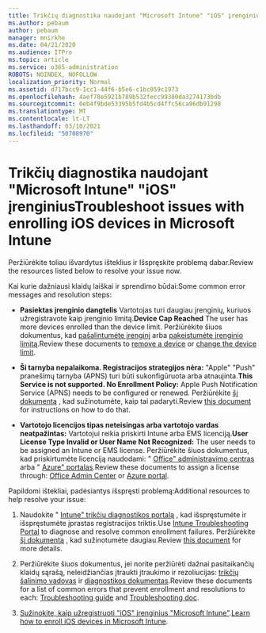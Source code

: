 ```yaml
---
title: Trikčių diagnostika naudojant "Microsoft Intune" "iOS" įrenginius
ms.author: pebaum
author: pebaum
manager: mnirkhe
ms.date: 04/21/2020
ms.audience: ITPro
ms.topic: article
ms.service: o365-administration
ROBOTS: NOINDEX, NOFOLLOW
localization_priority: Normal
ms.assetid: d717bcc9-1cc1-44f6-b5e6-c1bc059c1973
ms.openlocfilehash: 4aef78e5921b789b532fecc99380da3274173bdb
ms.sourcegitcommit: 0eb4f9bde53395b5fd4b5cd4ffc56ca96db91298
ms.translationtype: MT
ms.contentlocale: lt-LT
ms.lasthandoff: 03/10/2021
ms.locfileid: "50708970"
---
```

# <a name="troubleshoot-issues-with-enrolling-ios-devices-in-microsoft-intune"></a><span data-ttu-id="69b6d-102">Trikčių diagnostika naudojant "Microsoft Intune" "iOS" įrenginius</span><span class="sxs-lookup"><span data-stu-id="69b6d-102">Troubleshoot issues with enrolling iOS devices in Microsoft Intune</span></span>

<span data-ttu-id="69b6d-103">Peržiūrėkite toliau išvardytus išteklius ir Išspręskite problemą dabar.</span><span class="sxs-lookup"><span data-stu-id="69b6d-103">Review the resources listed below to resolve your issue now.</span></span> 
  
<span data-ttu-id="69b6d-104">Kai kurie dažniausi klaidų laiškai ir sprendimo būdai:</span><span class="sxs-lookup"><span data-stu-id="69b6d-104">Some common error messages and resolution steps:</span></span>
  
- <span data-ttu-id="69b6d-105">**Pasiektas įrenginio dangtelis** Vartotojas turi daugiau įrenginių, kuriuos užregistravote kaip įrenginio limitą.</span><span class="sxs-lookup"><span data-stu-id="69b6d-105">**Device Cap Reached** The user has more devices enrolled than the device limit.</span></span> <span data-ttu-id="69b6d-106">Peržiūrėkite šiuos dokumentus, kad [pašalintumėte įrenginį](https://docs.microsoft.com/intune/devices-wipe) arba [pakeistumėte įrenginio limitą](https://docs.microsoft.com/intune/enrollment-restrictions-set#set-device-limit-restrictions).</span><span class="sxs-lookup"><span data-stu-id="69b6d-106">Review these documents to [remove a device](https://docs.microsoft.com/intune/devices-wipe) or [change the device limit](https://docs.microsoft.com/intune/enrollment-restrictions-set#set-device-limit-restrictions).</span></span>
    
- <span data-ttu-id="69b6d-107">**Ši tarnyba nepalaikoma. Registracijos strategijos nėra:** "Apple" "Push" pranešimų tarnyba (APNS) turi būti sukonfigūruota arba atnaujinta.</span><span class="sxs-lookup"><span data-stu-id="69b6d-107">**This Service is not supported. No Enrollment Policy:** Apple Push Notification Service (APNS) needs to be configured or renewed.</span></span> <span data-ttu-id="69b6d-108">Peržiūrėkite [šį dokumentą](https://docs.microsoft.com/intune/apple-mdm-push-certificate-get) , kad sužinotumėte, kaip tai padaryti.</span><span class="sxs-lookup"><span data-stu-id="69b6d-108">Review [this document](https://docs.microsoft.com/intune/apple-mdm-push-certificate-get) for instructions on how to do that.</span></span> 
    
- <span data-ttu-id="69b6d-109">**Vartotojo licencijos tipas neteisingas arba vartotojo vardas neatpažintas:** Vartotojui reikia priskirti Intune arba EMS licenciją.</span><span class="sxs-lookup"><span data-stu-id="69b6d-109">**User License Type Invalid or User Name Not Recognized:** The user needs to be assigned an Intune or EMS license.</span></span> <span data-ttu-id="69b6d-110">Peržiūrėkite šiuos dokumentus, kad priskirtumėte licenciją naudodami: " [Office" administravimo centras](https://docs.microsoft.com/intune/licenses-assign) arba " [Azure" portalas](https://docs.microsoft.com/azure/active-directory/license-users-groups).</span><span class="sxs-lookup"><span data-stu-id="69b6d-110">Review these documents to assign a license through: [Office Admin Center](https://docs.microsoft.com/intune/licenses-assign) or [Azure portal](https://docs.microsoft.com/azure/active-directory/license-users-groups).</span></span>
    
<span data-ttu-id="69b6d-111">Papildomi ištekliai, padėsiantys išspręsti problemą:</span><span class="sxs-lookup"><span data-stu-id="69b6d-111">Additional resources to help resolve your issue:</span></span>
  
1. <span data-ttu-id="69b6d-112">Naudokite " [Intune" trikčių diagnostikos portalą](https://devicemanagement.microsoft.com/#blade/Microsoft_Intune_DeviceSettings/TroubleshootBlade) , kad išspręstumėte ir išspręstumėte įprastas registracijos triktis.</span><span class="sxs-lookup"><span data-stu-id="69b6d-112">Use [Intune Troubleshooting Portal](https://devicemanagement.microsoft.com/#blade/Microsoft_Intune_DeviceSettings/TroubleshootBlade) to diagnose and resolve common enrollment failures.</span></span> <span data-ttu-id="69b6d-113">Peržiūrėkite [šį dokumentą](https://docs.microsoft.com/intune/help-desk-operators) , kad sužinotumėte daugiau.</span><span class="sxs-lookup"><span data-stu-id="69b6d-113">Review [this document](https://docs.microsoft.com/intune/help-desk-operators) for more details.</span></span> 
    
2. <span data-ttu-id="69b6d-114">Peržiūrėkite šiuos dokumentus, jei norite peržiūrėti dažnai pasitaikančių klaidų sąrašą, neleidžiančias įtraukti įtraukimo ir rezoliucijas: [trikčių šalinimo vadovas](https://support.microsoft.com/help/4039809/troubleshooting-ios-device-enrollment-in-intune) ir [diagnostikos dokumentas](https://docs.microsoft.com/troubleshoot/mem/intune/troubleshoot-device-enrollment-in-intune).</span><span class="sxs-lookup"><span data-stu-id="69b6d-114">Review these documents for a list of common errors that prevent enrollment and resolutions to each: [Troubleshooting guide](https://support.microsoft.com/help/4039809/troubleshooting-ios-device-enrollment-in-intune) and [Troubleshooting doc](https://docs.microsoft.com/troubleshoot/mem/intune/troubleshoot-device-enrollment-in-intune).</span></span>
    
3. <span data-ttu-id="69b6d-115">[Sužinokite, kaip užregistruoti "iOS" įrenginius "Microsoft Intune"](https://docs.microsoft.com/intune/ios-enroll).</span><span class="sxs-lookup"><span data-stu-id="69b6d-115">[Learn how to enroll iOS devices in Microsoft Intune](https://docs.microsoft.com/intune/ios-enroll).</span></span>
    

